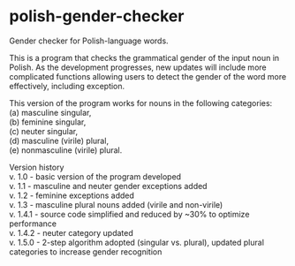 # polish-gender-checker
Gender checker for Polish-language words.

This is a program that checks the grammatical gender of the input noun in Polish.
As the development progresses, new updates will include more complicated functions
allowing users to detect the gender of the word more effectively, including exception.

This version of the program works for nouns in the following categories:<br>
(a) masculine singular,<br>
(b) feminine singular,<br>
(c) neuter singular,<br>
(d) masculine (virile) plural,<br>
(e) nonmasculine (virile) plural.<br>

Version history<br>
v. 1.0 - basic version of the program developed<br>
v. 1.1 - masculine and neuter gender exceptions added<br>
v. 1.2 - feminine exceptions added<br>
v. 1.3 - masculine plural nouns added (virile and non-virile)<br>
v. 1.4.1 - source code simplified and reduced by ~30% to optimize performance<br>
v. 1.4.2 - neuter category updated<br>
v. 1.5.0 - 2-step algorithm adopted (singular vs. plural), updated plural categories to increase gender recognition
